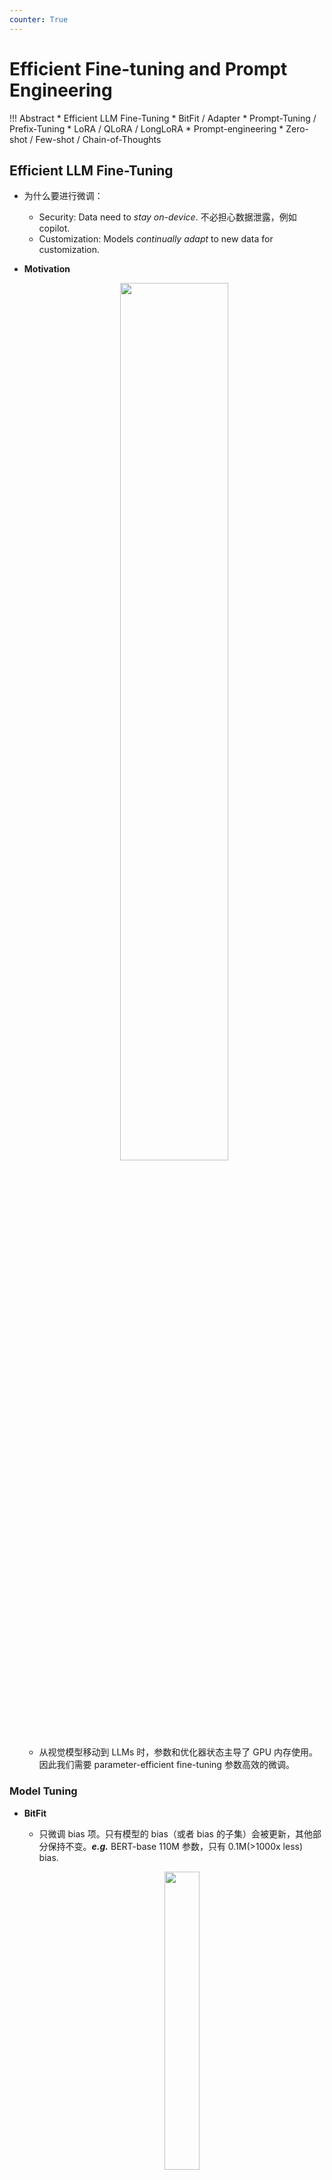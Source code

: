 ```yaml
---
counter: True  
---
```


# Efficient Fine-tuning and Prompt Engineering

!!! Abstract 
    * Efficient LLM Fine-Tuning
        * BitFit / Adapter
        * Prompt-Tuning / Prefix-Tuning
        * LoRA / QLoRA / LongLoRA
    * Prompt-engineering
        * Zero-shot / Few-shot / Chain-of-Thoughts

## Efficient LLM Fine-Tuning

* 为什么要进行微调：
    * Security: Data need to *stay on-device*. 不必担心数据泄露，例如 copilot.
    * Customization: Models *continually adapt* to new data for customization.
* **Motivation**
    <div align=center> <img src="https://cdn.hobbitqia.cc/20241022102131.png" width = 60%/> </div>

    * 从视觉模型移动到 LLMs 时，参数和优化器状态主导了 GPU 内存使用。因此我们需要 parameter-efficient fine-tuning 参数高效的微调。

### Model Tuning

* **BitFit**
    * 只微调 bias 项。只有模型的 bias（或者 bias 的子集）会被更新，其他部分保持不变。***e.g.*** BERT-base 110M 参数，只有 0.1M(>1000x less) bias. 
        <div align=center> <img src="https://cdn.hobbitqia.cc/20241022102401.png" width = 35%/> </div>
    
    * 对于小到中的数据集，BitFit 和 full-fine-tuning 完全微调的性能相当（有的时候更好）。但是对于更大的数据 ，模型的性能弱于完全微调。

* **Adapter**
    * 对于每个任务，在模型中插入少量 learnable layers 可学习层。新的任务会在移去之前的层后加上新的可学习层。微调时只更新对应的可学习层。
        <div align=center> <img src="https://cdn.hobbitqia.cc/20241022102817.png" width = 30%/> </div>

    * 通常，假设有 N 个下游任务，我们需要 N 份模型权重的拷贝。
        * FT-Full: 1000 sub-tasks x 7B llama => 14 PB storage
        * Adapter: 1000 sub-tasks x 14 MB => 14 GB storage
    * 只需要加少部分参数即可逼近 SOTA 性能。
    * 但是 adapter 在部署时会带来额外的推理开销（因为添加了其他层）。

### Prompt Tuning

* **Prompt-Tuning**
    * 如果对于不同的任务我们有不同的模型，可能会导致处理效率低（因为 GPU 擅长 batch processing）。
    * 我们可以对于每个任务，end-to-end 地学习一个 prompt（learnable per task specific prompt），插入在输入之前。这样我们可以将不同的任务放在同一个 batch 里，用不同的 prompt 区分任务。

        !!! Example
            <div align=center> <img src="https://cdn.hobbitqia.cc/20241022111928.png" width = 100%/> </div>

            例如在这里，我们在 "I like fruit" 前加上 prompt "Please tell me the sentiment of the following text:" （这个是手工设计的，也可以通过 e2e 学习得到），最后得到输出 "positive".

    * 当模型变大时，精度与微调的方法接近。

* **Prefix-Tuning**
    * Prompt-Tuning 只在第一层插入 learnable prompts，而 Prefix-Tuning 在每一层插入 tunable prompts。

        <div align=center> <img src="https://cdn.hobbitqia.cc/20241022112732.png" width = 80%/> </div>

    * Prefix-tuning shows consistent improvement of embedding-only-tuning.
* 这两种方法的缺点：
    * 带来了更长时间的推理开销。
    * 会占据可用的 token length 进而限制真正可用的序列长度。

### LoRA Family

* **LoRA** (Low-Rank Adaptation)
    * 在预训练的权重上加上 parallel fusable learnable layers (parallel branch)

        <div align=center> <img src="https://cdn.hobbitqia.cc/20241022113001.png" width = 40%/> </div>

        * LoRA 模块包括两个部分：
            * $A_{r\times d}$: 将 $d$ 维输入映射到低秩 $r$ 维上。用 Gaussian distribution 初始化 $A$. 
            * $B_{d\times r}$: 将 $r$ 维映射回 $d$ 维。用全 0 初始化 $B$。
    * 输出并不会被影响，因为初始化时 $B=0$, $h=x@W + x@A@B =x@W$. 
    * 在做推理时，A B 可以被融合回原来的权重，$h=x@W+x@A@B=x@(W+A@B)=x@W''$. 因此不会带来额外的推理开销！

    ??? Example "LoRA Practical Cases"
        <div align=center> <img src="https://cdn.hobbitqia.cc/20241022113511.png" width = 100%/> </div>

* **QLoRA**
    * LoRA, with quantized backbones and paged optimizer states

        <div align=center> <img src="https://cdn.hobbitqia.cc/20241022130250.png" width = 80%/> </div>

        * 使用 NormalFloat (NF4) 量化模型权重，还使用了 double quantization（即 scale factor 也是量化的）。
        * 使用 paged optimzers，可以将其 offload 到 CPU 上。

* **LongLoRA**
    * 微调模型使其能处理长序列。
    * Shifted Sparse Attention: 将 attention 分头；将 tokens 移动半个组；最后将结果拼接。

        <div align=center> <img src="https://cdn.hobbitqia.cc/20241022130730.png" width = 80%/> </div>
        <div align=center> <img src="https://cdn.hobbitqia.cc/20241022130738.png" width = 80%/> </div>

        * 分组后，我们只在组内做 attention，不考虑组间的关系。为了保持全局信息，我们对平移后的组也进行组内 attention，并拼接结果。
        * Shifted Sparse Attention 只在微调训练时使用，推理时仍然为完整的 attention。
    * Enhanced LoRA: 同时微调 input embedding, normalization layers（上图中标出的部分即为要进行微调的部分）。

## Prompt Engineering

* Zero-Shot Prompting: One Foundation Model -> Prompting -> Different tasks.

    ??? Example 
        <div align=center> <img src="https://cdn.hobbitqia.cc/20241022132151.png" width = 100%/> </div>

* Few-Shot Prompting: By providing few examples, the LLMs can perform a new task even it is not trained on it (in-context learning).
    
    ??? Example
        <div align=center> <img src="https://cdn.hobbitqia.cc/20241022132305.png" width = 100%/> </div>

    !!! Tips "Tricks and tips for few-shot prompting"
        * Input Example Distribution: 提供输入各个分类的样例时，每一个类别应该有类似数量的样例。

            ??? Example 
                <div align=center> <img src="https://cdn.hobbitqia.cc/20241022132437.png" width = 100%/> </div>

        * Format Consistency: 保持输入格式的一致性，例如输入的长度，格式等。

            ??? Example
                <div align=center> <img src="https://cdn.hobbitqia.cc/20241022132456.png" width = 100%/> </div>

* Chain-of-Thought Prompting: enable complex reasoning capabilities through intermediate reasoning steps.

    ??? Example 
        <div align=center> <img src="https://cdn.hobbitqia.cc/20241022132525.png" width = 100%/> </div>

    * 有时，我们可以通过 "Let's think step by step" 这个神奇的 prompt 来引导模型进行推理。

        ??? Example
            <div align=center> <img src="https://cdn.hobbitqia.cc/20241022132622.png" width = 100%/> </div>
